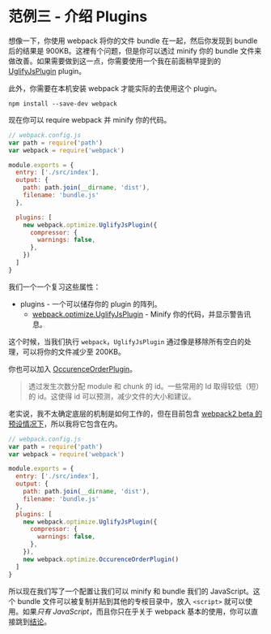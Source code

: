 # 范例三 - 介绍 Plugins

想像一下，你使用 webpack 将你的文件 bundle 在一起，然后你发现到 bundle 后的结果是 900KB。这裡有个问题，但是你可以透过 minify 你的 bundle 文件来做改善。如果需要做到这一点，你需要使用一个我在前面稍早提到的 [UglifyJsPlugin](https://webpack.github.io/docs/list-of-plugins.html#uglifyjsplugin) plugin。

此外，你需要在本机安装 webpack 才能实际的去使用这个 plugin。

    npm install --save-dev webpack

现在你可以 require webpack 并 minify 你的代码。

```javascript
// webpack.config.js
var path = require('path')
var webpack = require('webpack')

module.exports = {
  entry: ['./src/index'],
  output: {
    path: path.join(__dirname, 'dist'),
    filename: 'bundle.js'
  },

  plugins: [
    new webpack.optimize.UglifyJsPlugin({
      compressor: {
        warnings: false,
      },
    })
  ]
}
```
我们一个一个复习这些属性：

* plugins - 一个可以储存你的 plugin 的阵列。
  * [webpack.optimize.UglifyJsPlugin](https://webpack.github.io/docs/list-of-plugins.html#uglifyjsplugin) - Minify 你的代码，并显示警告讯息。

这个时候，当我们执行 `webpack`，`UglifyJsPlugin` 通过像是移除所有空白的处理，可以将你的文件减少至 200KB。

你也可以加入 [OccurenceOrderPlugin](https://webpack.github.io/docs/list-of-plugins.html#occurrenceorderplugin)。

> 透过发生次数分配 module 和 chunk 的 id。一些常用的 Id 取得较低（短）的 id。这使得 id 可以预测，减少文件的大小和建议。

老实说，我不太确定底层的机制是如何工作的，但在目前包含 [webpack2 beta 的预设情况下](https://gist.github.com/sokra/27b24881210b56bbaff7)，所以我将它包含在内。

```javascript
// webpack.config.js
var path = require('path')
var webpack = require('webpack')

module.exports = {
  entry: ['./src/index'],
  output: {
    path: path.join(__dirname, 'dist'),
    filename: 'bundle.js'
  },
  plugins: [
    new webpack.optimize.UglifyJsPlugin({
      compressor: {
        warnings: false,
      },
    }),
    new webpack.optimize.OccurenceOrderPlugin()
  ]
}
```

所以现在我们写了一个配置让我们可以 minify 和 bundle 我们的 JavaScript。这个 bundle 文件可以被复制并贴到其他的专桉目录中，放入 `<script>` 就可以使用。如果*只有 JavaScript*，而且你只在乎关于 webpack 基本的使用，你可以直接跳到[结论](#conclusion)。
